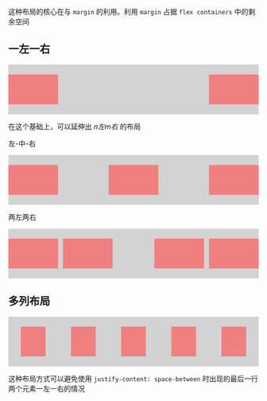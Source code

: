 这种布局的核心在与 `margin` 的利用。利用 `margin` 占据 `flex containers` 中的剩余空间
## 一左一右
<div style='display:flex; width: 100%; height: 100px; background: lightgray; align-items: center'>
	<div style='width: 100px; height: 60px; background: lightcoral;'></div>
	<div style='width: 100px; height: 60px; background: lightcoral; margin-left: auto'></div>
</div>

在这个基础上，可以延伸出 *n左m右* 的布局

左-中-右
<div style='display:flex; width: 100%; height: 100px; background: lightgray; align-items: center; gap: 10px'>
	<div style='width: 100px; height: 60px; background: lightcoral;'></div>
	<div style='width: 100px; height: 60px; background: lightcoral; margin: 0 auto'></div>
	<div style='width: 100px; height: 60px; background: lightcoral;'></div>
</div>

两左两右

<div style='display:flex; width: 100%; height: 100px; background: lightgray; align-items: center; gap: 10px'>
	<div style='width: 100px; height: 60px; background: lightcoral;'></div>
	<div style='width: 100px; height: 60px; background: lightcoral;'></div>
	<div style='width: 100px; height: 60px; background: lightcoral; margin-left: auto'></div>
	<div style='width: 100px; height: 60px; background: lightcoral;'></div>
</div>

## 多列布局

<div style='display:flex; width: 100%; height: 100px; background: lightgray; align-items: center;'>
	<div style='width: 50px; height: 60px; background: lightcoral;
	margin: 0 calc((100% - 50px * 5) / 5 / 2)'></div>
	<div style='width: 50px; height: 60px; background: lightcoral;
	margin: 0 calc((100% - 50px * 5) / 5 / 2)'></div>
	<div style='width: 50px; height: 60px; background: lightcoral;
	margin: 0 calc((100% - 50px * 5) / 5 / 2)'></div>
	<div style='width: 50px; height: 60px; background: lightcoral;
	margin: 0 calc((100% - 50px * 5) / 5 / 2)'></div>
	<div style='width: 50px; height: 60px; background: lightcoral;
	margin: 0 calc((100% - 50px * 5) / 5 / 2)'></div>
</div>

这种布局方式可以避免使用 `justify-content: space-between`  时出现的最后一行两个元素一左一右的情况
